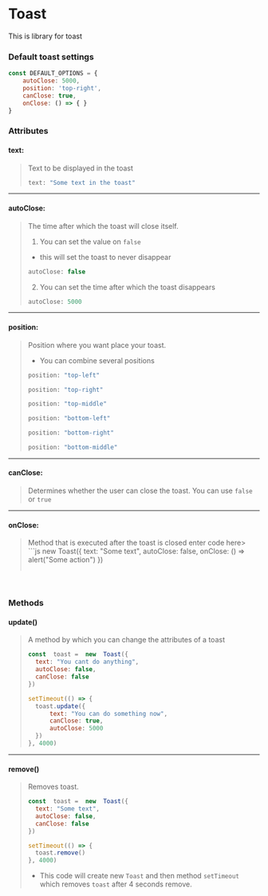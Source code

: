


# Toast
This is library for toast

### Default toast settings
```js
const DEFAULT_OPTIONS = {
    autoClose: 5000,
    position: 'top-right',
    canClose: true,
    onClose: () => { }
}
```
### Attributes
#### text: 
> Text to be displayed in the toast
>```js
>text: "Some text in the toast"
>```
 - - - 
 #### autoClose:  
> The time after which the toast will close itself.
> 1. You can set the value on `false`
> - this will set the toast to never disappear
>```js 
>autoClose: false
>```
>2. You can set the time after which the toast disappears
>```js
>autoClose: 5000
>```
 - - -

 #### position: 
> Position where you want place your toast.
> - You can combine several positions
> ```js 
>position: "top-left"
>```
> ```js 
>position: "top-right"
>```
> ```js 
>position: "top-middle"
>```
>```js
>position: "bottom-left"
>```
> ```js 
>position: "bottom-right"
>```
> ```js 
>position: "bottom-middle"
>```
 - - -
#### canClose:
> Determines whether the user can close the toast.
> You can use `false` or `true`
 - - -
 #### onClose: 
> Method that is executed after the toast is closed
enter code here> ```js
>new  Toast({
>    text: "Some text",
>    autoClose: false,
>    onClose: () => alert("Some action")
>})
>```

&nbsp;
### Methods
 #### update()
> A method by which you can change the attributes of a toast
>```js
>const  toast =  new  Toast({
>	text: "You cant do anything",
>	autoClose: false,
>	canClose: false
>})
>
>setTimeout(() => {
>	toast.update({
>		text: "You can do something now",
>		canClose: true,
>		autoClose: 5000
>	})
>}, 4000)
>```
 - - -
 #### remove()
> Removes toast.
>```js
>const  toast =  new  Toast({
>	text: "Some text",
>	autoClose: false,
>	canClose: false
>})
>
>setTimeout(() => {
>	toast.remove()
>}, 4000)
>```
> - This code will create new `Toast` and then method `setTimeout` which removes `toast` after 4 seconds remove.
 
